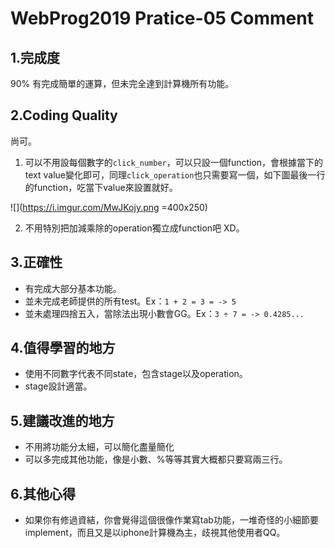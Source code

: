 # WebProg2019 Pratice-05 Comment
## 1.完成度
90% 有完成簡單的運算，但未完全達到計算機所有功能。

## 2.Coding Quality
尚可。
1. 可以不用設每個數字的``click_number``，可以只設一個function，會根據當下的text value變化即可，同理``click_operation``也只需要寫一個，如下圖最後一行的function，吃當下value來設置就好。

![](https://i.imgur.com/MwJKojy.png =400x250)


2. 不用特別把加減乘除的operation獨立成function吧 XD。

## 3.正確性
* 有完成大部分基本功能。
* 並未完成老師提供的所有test。Ex：``1 + 2 = 3 = -> 5``
* 並未處理四捨五入，當除法出現小數會GG。Ex：``3 ÷ 7 = -> 0.4285...``

## 4.值得學習的地方
* 使用不同數字代表不同state，包含stage以及operation。
* stage設計適當。


## 5.建議改進的地方
* 不用將功能分太細，可以簡化盡量簡化
* 可以多完成其他功能，像是小數、%等等其實大概都只要寫兩三行。

## 6.其他心得
* 如果你有修過資結，你會覺得這個很像作業寫tab功能，一堆奇怪的小細節要implement，而且又是以iphone計算機為主，歧視其他使用者QQ。
